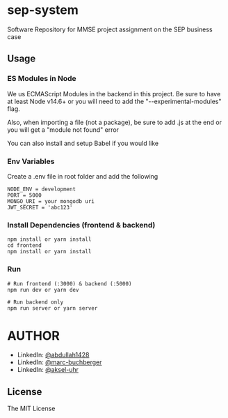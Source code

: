 # sep-system

Software Repository for MMSE project assignment on the SEP business case

## Usage

### ES Modules in Node

We us ECMAScript Modules in the backend in this project. Be sure to have at least Node v14.6+ or you will need to add the "--experimental-modules" flag.

Also, when importing a file (not a package), be sure to add .js at the end or you will get a "module not found" error

You can also install and setup Babel if you would like

### Env Variables

Create a .env file in root folder and add the following

```
NODE_ENV = development
PORT = 5000
MONGO_URI = your mongodb uri
JWT_SECRET = 'abc123'
```

### Install Dependencies (frontend & backend)

```
npm install or yarn install
cd frontend
npm install or yarn install
```

### Run

```
# Run frontend (:3000) & backend (:5000)
npm run dev or yarn dev

# Run backend only
npm run server or yarn server
```

# AUTHOR

- LinkedIn: [@abdullah1428](https://www.linkedin.com/in/abdullahcse/)
- LinkedIn: [@marc-buchberger](https://www.linkedin.com/in/marc-buchberger-6a265bba/)
- LinkedIn: [@aksel-uhr](https://www.linkedin.com/in/aksel-uhr/)

## License

The MIT License

